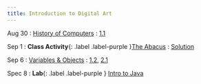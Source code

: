 ```yaml
---
title: Introduction to Digital Art
---
```


Aug 30
: [History of Computers](http://www.taishabtai.com/)
  : [1.1](#)

Sep 1
: **Class Activity**{: .label .label-purple }[The Abacus](#)
  : [Solution](#)

Sep 6
: [Variables & Objects](#)
  : [1.2](#), [2.1](#)

Spec 8
: **Lab**{: .label .label-purple } [Intro to Java](#)

